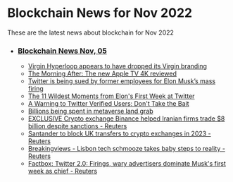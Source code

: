 # Blockchain News for Nov 2022
These are the latest news about blockchain for Nov 2022
- ### [Blockchain News Nov, 05](./05)
    - [Virgin Hyperloop appears to have dropped its Virgin branding](https://www.engadget.com/virgin-hyperloop-one-name-change-221202324.html) 
    - [The Morning After: The new Apple TV 4K reviewed](https://www.engadget.com/the-morning-after-the-new-apple-tv-4-k-reviewed-111540818.html) 
    - [Twitter is being sued by former employees for Elon Musk’s mass firing](https://www.theverge.com/2022/11/4/23440304/twitter-mass-firing-class-action-lawsuit-violation-federal-warn-act-notice) 
    - [The 11 Wildest Moments from Elon's First Week at Twitter](https://gizmodo.com/elon-musk-twitter-takeover-11-wildest-moments-1849739905) 
    - [A Warning to Twitter Verified Users: Don't Take the Bait](https://gizmodo.com/twitter-phishing-verified-users-elon-musk-1849742603) 
    - [Billions being spent in metaverse land grab](https://www.bbc.co.uk/news/technology-63488059) 
    - [EXCLUSIVE Crypto exchange Binance helped Iranian firms trade $8 billion despite sanctions - Reuters](https://www.reuters.com/business/finance/exclusive-crypto-exchange-binance-helped-iranian-firms-trade-8-billion-despite-2022-11-04/) 
    - [Santander to block UK transfers to crypto exchanges in 2023 - Reuters](https://www.reuters.com/business/finance/santander-block-uk-transfers-crypto-exchanges-2023-2022-11-04/) 
    - [Breakingviews - Lisbon tech schmooze takes baby steps to reality - Reuters](https://www.reuters.com/breakingviews/lisbon-tech-schmooze-takes-baby-steps-reality-2022-11-04/) 
    - [Factbox: Twitter 2.0: Firings, wary advertisers dominate Musk's first week as chief - Reuters](https://www.reuters.com/technology/twitter-20-firings-wary-advertisers-dominate-musks-first-week-chief-2022-11-04/) 
